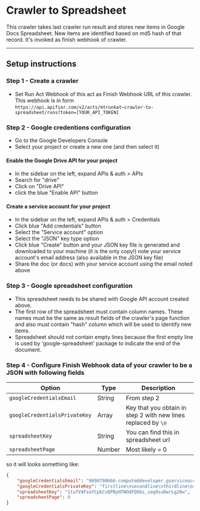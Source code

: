 # Crawler to Spreadsheet

This crawler takes last crawler run result and stores new items in Google Docs Spreadsheet.
New items are identified based on md5 hash of that record. It's invoked as finish webhook
of crawler.

------------------------------------------------------------------------------------

## Setup instructions

### Step 1 - Create a crawler

- Set Run Act Webhook of this act as Finish Webhook URL of this crawler. This webhook
  is in form `https://api.apifier.com/v2/acts/mtrunkat~crawler-to-spreadsheet/runs?token=[YOUR_API_TOKEN]`

### Step 2 - Google credentions configuration

- Go to the Google Developers Console
- Select your project or create a new one (and then select it)

#### Enable the Google Drive API for your project

- In the sidebar on the left, expand APIs & auth > APIs
- Search for "drive"
- Click on "Drive API"
- click the blue "Enable API" button

#### Create a service account for your project

- In the sidebar on the left, expand APIs & auth > Credentials
- Click blue "Add credentials" button
- Select the "Service account" option
- Select the "JSON" key type option
- Click blue "Create" button
  and your JSON key file is generated and downloaded to your machine (it is the only copy!)
  note your service account's email address (also available in the JSON key file)
- Share the doc (or docs) with your service account using the email noted above

### Step 3 - Google spreadsheet configuration

- This spreadsheet needs to be shared with Google API account created above.
- The first row of the spreadsheet must contain column names. These names must be 
  the same as result fields of the crawler's page function and also must contain 
  "hash" column which will be used to identify new items.
- Spreadsheet should not contain empty lines because the first empty line is used
  by 'google-spreadsheet' package to indicate the end of the document.

### Step 4 - Configure Finish Webhook data of your crawler to be a JSON with following fields

|Option|Type|Description|
-------|----|-----------|
|`googleCredentialsEmail`|String|From step 2|
|`googleCredentialsPrivateKey`|Array|Key that you obtain in step 2 with new lines replaced by `\n`|
|`spreadsheetKey`|String|You can find this in spreadsheet url|
|`spreadsheetPage`|Number|Most likely = 0|

so it will looks something like:

```json
{
    "googleCredentialsEmail": "9898798666-compute@developer.gserviceaccount.com",
    "googleCredentialsPrivateKey": "firstline\nsecondline\nthirdline\n====",
    "spreadsheetKey": "1tu7V4FsoYCpkCvQPByHTWOdFQ9bs_zag9suDwrLg20w",
    "spreadsheetPage": 0
}
```


